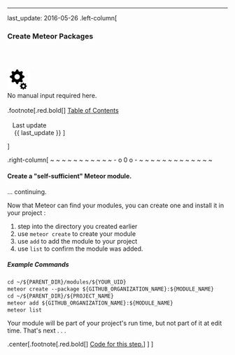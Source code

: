 ---
last_update: 2016-05-26
 .left-column[
  ### Create Meteor Packages
  <br /><br /><div class='input_type_indicator'><img src='./fragments/loader.png' /><br />No manual input required here.</div><br />
.footnote[.red.bold[] [
Table of Contents](./toc.html)
<br />
<br />&nbsp; &nbsp;Last update
<br />&nbsp; &nbsp; {{ last_update  }}
]
<!-- H -->]
.right-column[
~ ~ ~ ~ ~ ~ ~ ~ ~ ~ ~ - o 0 o - ~ ~ ~ ~ ~ ~ ~ ~ ~ ~ ~ ~ ~

#### Create a "self-sufficient" Meteor module.

... continuing.

Now that Meteor can find your modules, you can create one and install it in your project :
1. step into the directory you created earlier
2. use ```meteor create``` to create your module
3. use ```add``` to add the module to your project
4. use ```list``` to confirm the module was added.

##### Example Commands
```terminal
cd ~/${PARENT_DIR}/modules/${YOUR_UID}
meteor create --package ${GITHUB_ORGANIZATION_NAME}:${MODULE_NAME}
cd ~/${PARENT_DIR}/${PROJECT_NAME}
meteor add ${GITHUB_ORGANIZATION_NAME}:${MODULE_NAME}
meteor list
```
Your module will be part of your project's run time, but not part of it at edit time. That's next . . .

<!-- B -->
.center[.footnote[.red.bold[] <a href="https://github.com/martinhbramwell/Meteor-CI-Tutorial/blob/master/Tutorial03_UnitTestAPackage/UnitTestAPackage_functions.sh#L24" target="_blank">Code for this step.</a>] ]
]
